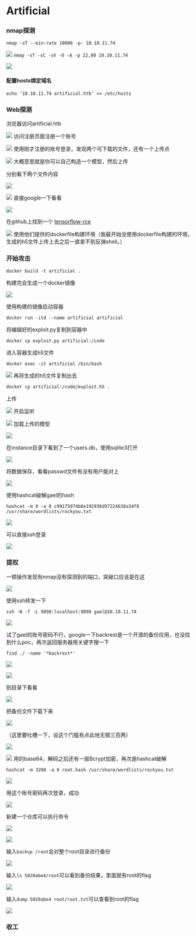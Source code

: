 # Artificial #

### nmap探测 ###
`nmap -sT --min-rate 10000 -p- 10.10.11.74`

![](/Artificial/1.jpg)
`nmap -sT -sC -sV -O -A -p 22,80 10.10.11.74`

![](/Artificial/2.jpg)
#### 配置hosts绑定域名 ####
`echo '10.10.11.74 artificial.htb' >> /etc/hosts`
### Web探测 ###
浏览器访问artificial.htb

![](/Artificial/3.jpg)
访问注册页面注册一个账号

![](/Artificial/4.jpg)
使用刚才注册的账号登录，发现两个可下载的文件，还有一个上传点

![](/Artificial/5.jpg)
大概意思就是你可以自己构造一个模型，然后上传

分别看下两个文件内容

![](/Artificial/6.jpg)

![](/Artificial/7.jpg)
直接google一下看看

![](/Artificial/8.jpg)

在github上找到一个
[tensorflow-rce](https://github.com/Splinter0/tensorflow-rce)

![](/Artificial/9.jpg)
使用他们提供的dockerfile构建环境（我最开始没使用dockerfile构建的环境，生成的h5文件上传上去之后一直拿不到反弹shell。）

### 开始攻击 ###

`docker build -t artificial .`

构建完会生成一个docker镜像

![](/Artificial/10.jpg)

使用构建的镜像启动容器

`docker run -itd --name artificial artificial`

将编辑好的exploit.py复制到容器中

`docker cp exploit.py artificial:/code`

进入容器生成h5文件

`docker exec -it artificial /bin/bash`

![](/Artificial/11.jpg)
再将生成的h5文件复制出去

`docker cp artificial:/code/exploit.h5 .`

上传

![](/Artificial/12.jpg)
开启监听

![](/Artificial/13.jpg)
加载上传的模型

![](/Artificial/15.jpg)

在instance目录下看到了一个users.db，使用sqlite3打开

![](/Artificial/16.jpg)

将数据保存，看看passwd文件有没有用户能对上

![](/Artificial/17.jpg)

使用hashcat破解gael的hash

`hashcat -m 0 -a 0 c99175974b6e192936d97224638a34f8 /usr/share/wordlists/rockyou.txt`

![](/Artificial/18.jpg)

可以直接ssh登录

![](/Artificial/20.jpg)

### 提权 ###
一顿操作发现有nmap没有探测到的端口，突破口应该是在这

![](/Artificial/21.jpg)

使用ssh转发一下

`ssh -N -f -L 9898:localhost:9898 gael@10.10.11.74`

![](/Artificial/22.jpg)

试了gael的账号密码不行，google一下backrest是一个开源的备份应用，也没找到什么poc，再次返回服务器用关键字搜一下

`find ./ -name '*backrest*'`

![](/Artificial/23.jpg)

![](/Artificial/24.jpg)

到目录下看看

![](/Artificial/25.jpg)

把备份文件下载下来

![](/Artificial/26.jpg)

（这里要吐槽一下，设这个门槛有点此地无银三百两）

![](/Artificial/27.jpg)

![](/Artificial/28.jpg)
用的base64，解码之后还有一层Bcrypt加密，再次是hashcat破解

`hashcat -m 3200 -a 0 root.hash /usr/share/wordlists/rockyou.txt`

![](/Artificial/29.jpg)

用这个账号密码再次登录，成功

![](/Artificial/30.jpg)

新建一个仓库可以执行命令

![](/Artificial/31.jpg)

![](/Artificial/33.jpg)

输入`backup /root`会对整个root目录进行备份

![](/Artificial/34.jpg)

输入`ls 5020abe4/root`可以看到备份结果，里面就有root的flag

![](/Artificial/35.jpg)

输入`dump 5020abe4 root/root.txt`可以查看到root的flag

![](/Artificial/36.jpg)

### 收工 ###